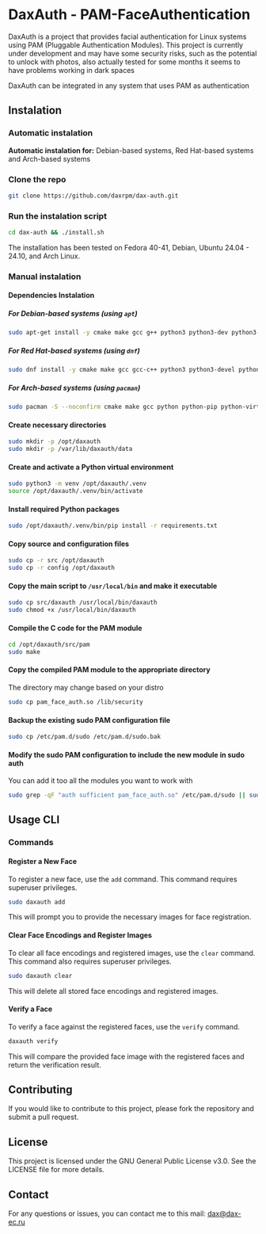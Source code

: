 # DaxAuth - PAM-FaceAuthentication

DaxAuth is a project that provides facial authentication for Linux systems using PAM (Pluggable Authentication Modules). This project is currently under development and may have some security risks, such as the potential to unlock with photos, also actually tested for some months it seems to have problems working in dark spaces

DaxAuth can be integrated in any system that uses PAM as authentication

## Instalation

### Automatic instalation

**Automatic instalation for:** Debian-based systems, Red Hat-based systems and Arch-based systems

### Clone the repo

```sh
git clone https://github.com/daxrpm/dax-auth.git
```

### Run the instalation script

```sh
cd dax-auth && ./install.sh
```

 The installation has been tested on Fedora 40-41, Debian, Ubuntu 24.04 - 24.10, and Arch Linux.

### Manual instalation

#### Dependencies Instalation

##### For Debian-based systems (using `apt`)

```sh
sudo apt-get install -y cmake make gcc g++ python3 python3-dev python3-pip python3-venv libpam0g-dev
```

##### For Red Hat-based systems (using `dnf`)

```sh
sudo dnf install -y cmake make gcc gcc-c++ python3 python3-devel python3-pip pam-devel
```

##### For Arch-based systems (using `pacman`)

```sh
sudo pacman -S --noconfirm cmake make gcc python python-pip python-virtualenv pam
```


#### Create necessary directories

```sh
sudo mkdir -p /opt/daxauth
sudo mkdir -p /var/lib/daxauth/data
```

#### Create and activate a Python virtual environment

```sh
sudo python3 -m venv /opt/daxauth/.venv
source /opt/daxauth/.venv/bin/activate
```

#### Install required Python packages

```sh
sudo /opt/daxauth/.venv/bin/pip install -r requirements.txt
```

#### Copy source and configuration files

```sh
sudo cp -r src /opt/daxauth
sudo cp -r config /opt/daxauth
```

#### Copy the main script to `/usr/local/bin` and make it executable

```sh
sudo cp src/daxauth /usr/local/bin/daxauth
sudo chmod +x /usr/local/bin/daxauth
```

#### Compile the C code for the PAM module

```sh
cd /opt/daxauth/src/pam
sudo make
```

#### Copy the compiled PAM module to the appropriate directory

The directory may change based on your distro

```sh
sudo cp pam_face_auth.so /lib/security
```

#### Backup the existing sudo PAM configuration file

```sh
sudo cp /etc/pam.d/sudo /etc/pam.d/sudo.bak
```

#### Modify the sudo PAM configuration to include the new module in sudo auth

You can add it too all the modules you want to work with

```sh
sudo grep -qF "auth sufficient pam_face_auth.so" /etc/pam.d/sudo || sudo sed -i '1a auth sufficient pam_face_auth.so' /etc/pam.d/sudo
```

## Usage CLI

### Commands

#### Register a New Face

To register a new face, use the `add` command. This command requires superuser privileges.

```sh
sudo daxauth add
```

This will prompt you to provide the necessary images for face registration.

#### Clear Face Encodings and Register Images

To clear all face encodings and registered images, use the `clear` command. This command also requires superuser privileges.

```sh
sudo daxauth clear
```

This will delete all stored face encodings and registered images.

#### Verify a Face

To verify a face against the registered faces, use the `verify` command.

```sh
daxauth verify
```

This will compare the provided face image with the registered faces and return the verification result.

## Contributing

If you would like to contribute to this project, please fork the repository and submit a pull request.

## License

This project is licensed under the GNU General Public License v3.0. See the LICENSE file for more details.

## Contact

For any questions or issues, you can contact me to this mail:
 dax@dax-ec.ru
